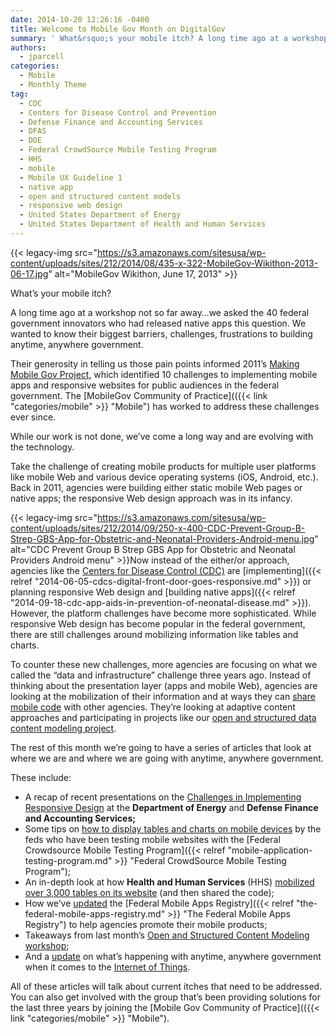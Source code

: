 ```yaml
---
date: 2014-10-20 12:26:16 -0400
title: Welcome to Mobile Gov Month on DigitalGov
summary: ' What&rsquo;s your mobile itch? A long time ago at a workshop not so far away&#8230;we asked the 40 federal government innovators who had released native apps this question. We wanted to know their biggest barriers, challenges, frustrations to building anytime, anywhere government. Their generosity in telling'
authors:
  - jparcell
categories:
  - Mobile
  - Monthly Theme
tag:
  - CDC
  - Centers for Disease Control and Prevention
  - Defense Finance and Accounting Services
  - DFAS
  - DOE
  - Federal CrowdSource Mobile Testing Program
  - HHS
  - mobile
  - Mobile UX Guideline 1
  - native app
  - open and structured content models
  - responsive web design
  - United States Department of Energy
  - United States Department of Health and Human Services
---
```


{{< legacy-img src="https://s3.amazonaws.com/sitesusa/wp-content/uploads/sites/212/2014/08/435-x-322-MobileGov-Wikithon-2013-06-17.jpg" alt="MobileGov Wikithon, June 17, 2013" >}}

What’s your mobile itch?

A long time ago at a workshop not so far away&#8230;we asked the 40 federal government innovators who had released native apps this question. We wanted to know their biggest barriers, challenges, frustrations to building anytime, anywhere government.

Their generosity in telling us those pain points informed 2011’s [Making Mobile Gov Project](https://www.WHATEVER/2011/06/21/making-mobile-gov-project/ "Making Mobile Gov Project"), which identified 10 challenges to implementing mobile apps and responsive websites for public audiences in the federal government. The [MobileGov Community of Practice](({{< link "categories/mobile" >}} "Mobile") has worked to address these challenges ever since.

While our work is not done, we’ve come a long way and are evolving with the technology.

Take the challenge of creating mobile products for multiple user platforms like mobile Web and various device operating systems (iOS, Android, etc.). Back in 2011, agencies were building either static mobile Web pages or native apps; the responsive Web design approach was in its infancy.

{{< legacy-img src="https://s3.amazonaws.com/sitesusa/wp-content/uploads/sites/212/2014/09/250-x-400-CDC-Prevent-Group-B-Strep-GBS-App-for-Obstetric-and-Neonatal-Providers-Android-menu.jpg" alt="CDC Prevent Group B Strep GBS App for Obstetric and Neonatal Providers Android menu" >}}Now instead of the either/or approach, agencies like the [Centers for Disease Control (CDC)](http://www.cdc.gov/) are [implementing]({{< relref "2014-06-05-cdcs-digital-front-door-goes-responsive.md" >}}) or planning responsive Web design and [building native apps]({{< relref "2014-09-18-cdc-app-aids-in-prevention-of-neonatal-disease.md" >}}). However, the platform challenges have become more sophisticated. While responsive Web design has become popular in the federal government, there are still challenges around mobilizing information like tables and charts.

To counter these new challenges, more agencies are focusing on what we called the “data and infrastructure” challenge three years ago. Instead of thinking about the presentation layer (apps and mobile Web), agencies are looking at the mobilization of their information and at ways they can [share mobile code](https://www.WHATEVER/2013/05/13/federal-mobile-code-sharing-catalog-is-here/ "Federal Mobile Code Sharing Catalog Is Here") with other agencies. They’re looking at adaptive content approaches and participating in projects like our [open and structured data content modeling project](https://www.WHATEVER/2014/05/05/government-open-and-structured-content-models-are-here/ "Government Open and Structured Content Models Are Here!").

The rest of this month we’re going to have a series of articles that look at where we are and where we are going with anytime, anywhere government.

These include:

  * A recap of recent presentations on the [Challenges in Implementing Responsive Design](https://www.WHATEVER/2014/10/21/responsive-web-design-challenges-webinar-recap/ "Responsive Web Design Challenges Webinar Recap") at the **Department of Energy** and **Defense Finance and Accounting Services;**
  * Some tips on [how to display tables and charts on mobile devices](https://www.WHATEVER/2014/10/28/trends-on-tuesday-8-ways-to-format-tables-for-responsive-web-design/ "Trends on Tuesday: 8 Ways To Format Tables for Responsive Web Design") by the feds who have been testing mobile websites with the [Federal Crowdsource Mobile Testing Program]({{< relref "mobile-application-testing-program.md" >}} "Federal CrowdSource Mobile Testing Program");
  * An in-depth look at how **Health and Human Services** (HHS) [mobilized over 3,000 tables on its website](https://www.WHATEVER/2014/10/30/hhs-conquers-tables-in-a-responsive-design/ "HHS Conquers Tables in a Responsive Design") (and then shared the code);
  * How we&#8217;ve [updated](https://www.WHATEVER/2014/10/29/open-and-api-driven-federal-mobile-app-registration/ "Open and API-Driven Federal Mobile App Registration") the [Federal Mobile Apps Registry]({{< relref "the-federal-mobile-apps-registry.md" >}} "The Federal Mobile Apps Registry") to help agencies promote their mobile products;
  * Takeaways from last month’s [Open and Structured Content Modeling workshop](https://www.WHATEVER/2014/10/27/open-and-structured-content-models-workshop-recap/ "Open and Structured Content Models Workshop Recap");
  * And a [update](https://www.WHATEVER/2014/10/31/whats-happening-with-the-internet-of-things/ "What’s Happening with the Internet of Things?") on what’s happening with anytime, anywhere government when it comes to the [Internet of Things](https://www.WHATEVER/2014/04/08/tell-us-your-internet-of-things-challenges/ "Tell Us Your Internet of Things Challenges").

All of these articles will talk about current itches that need to be addressed. You can also get involved with the group that&#8217;s been providing solutions for the last three years by joining the [Mobile Gov Community of Practice](({{< link "categories/mobile" >}} "Mobile").